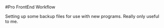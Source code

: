 #Pro FrontEnd Workflow

Setting up some backup files for use with new programs. Really only useful to me.